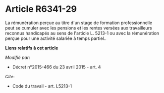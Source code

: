 # Article R6341-29

La rémunération perçue au titre d'un stage de formation professionnelle peut se cumuler avec les pensions et les rentes
versées aux travailleurs reconnus handicapés au sens de l'article L. 5213-1 ou avec la rémunération perçue pour une activité
salariée à temps partiel..

**Liens relatifs à cet article**

_Modifié par_:

  - Décret n°2015-466 du 23 avril 2015 - art. 4

_Cite_:

  - Code du travail - art. L5213-1
